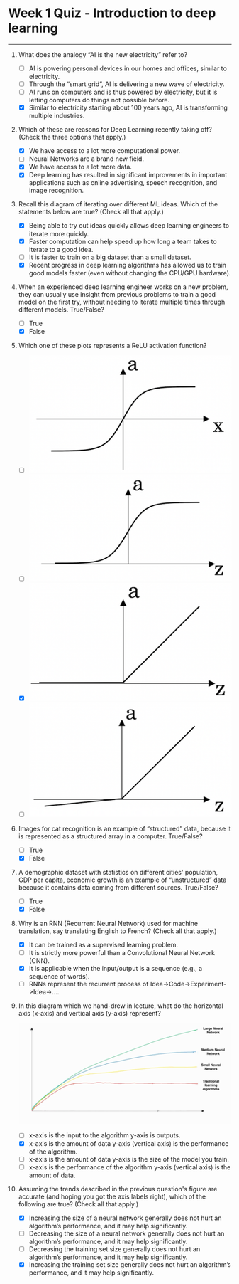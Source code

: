 # **Week 1 Quiz - Introduction to deep learning** #

----------

1. What does the analogy “AI is the new electricity” refer to?
    - [ ] AI is powering personal devices in our homes and offices, similar to electricity.
    - [ ] Through the “smart grid”, AI is delivering a new wave of electricity.
    - [ ] AI runs on computers and is thus powered by electricity, but it is letting computers do things not possible before.
    - [x] Similar to electricity starting about 100 years ago, AI is transforming multiple industries.

2. Which of these are reasons for Deep Learning recently taking off? (Check the three options that apply.)
	- [x] We have access to a lot more computational power.
	- [ ] Neural Networks are a brand new field.
	- [x] We have access to a lot more data.
	- [x] Deep learning has resulted in significant improvements in important applications such as online advertising, speech recognition, and image recognition.

3. Recall this diagram of iterating over different ML ideas. Which of the statements below are true? (Check all that apply.)

	- [x] Being able to try out ideas quickly allows deep learning engineers to iterate more quickly.
	- [x] Faster computation can help speed up how long a team takes to iterate to a good idea.
	- [ ] It is faster to train on a big dataset than a small dataset.
	- [x] Recent progress in deep learning algorithms has allowed us to train good models faster (even without changing the CPU/GPU hardware).

4. When an experienced deep learning engineer works on a new problem, they can usually use insight from previous problems to train a good model on the first try, without needing to iterate multiple times through different models. True/False?

	- [ ] True
	- [x] False

5. Which one of these plots represents a ReLU activation function?

	- [ ] ![](https://raw.githubusercontent.com/zhasulan/Deep-Learning-Assignments/master/1%20Neural%20Networks%20and%20Deep%20Learning/Week%201/images/tanh.png)
	- [ ] ![](https://raw.githubusercontent.com/zhasulan/Deep-Learning-Assignments/master/1%20Neural%20Networks%20and%20Deep%20Learning/Week%201/images/sigmoid.png)
	- [x] ![](https://raw.githubusercontent.com/zhasulan/Deep-Learning-Assignments/master/1%20Neural%20Networks%20and%20Deep%20Learning/Week%201/images/relu.png)
	- [ ] ![](https://raw.githubusercontent.com/zhasulan/Deep-Learning-Assignments/master/1%20Neural%20Networks%20and%20Deep%20Learning/Week%201/images/leaky_relu.png)

6. Images for cat recognition is an example of “structured” data, because it is represented as a structured array in a computer. True/False?

	- [ ] True
	- [x] False

7. A demographic dataset with statistics on different cities' population, GDP per capita, economic growth is an example of “unstructured” data because it contains data coming from different sources. True/False?

	- [ ] True
	- [x] False

8. Why is an RNN (Recurrent Neural Network) used for machine translation, say translating English to French? (Check all that apply.)

	- [x] It can be trained as a supervised learning problem.
	- [ ] It is strictly more powerful than a Convolutional Neural Network (CNN).
	- [x] It is applicable when the input/output is a sequence (e.g., a sequence of words).
	- [ ] RNNs represent the recurrent process of Idea->Code->Experiment->Idea->....

9. In this diagram which we hand-drew in lecture, what do the horizontal axis (x-axis) and vertical axis (y-axis) represent?

	![](https://raw.githubusercontent.com/zhasulan/Deep-Learning-Assignments/master/1%20Neural%20Networks%20and%20Deep%20Learning/Week%201/images/PM.png)

	- [ ] x-axis is the input to the algorithm y-axis is outputs.
	- [x] x-axis is the amount of data y-axis (vertical axis) is the performance of the algorithm.
	- [ ] x-axis is the amount of data y-axis is the size of the model you train.
	- [ ] x-axis is the performance of the algorithm y-axis (vertical axis) is the amount of data.

10. Assuming the trends described in the previous question's figure are accurate (and hoping you got the axis labels right), which of the following are true? (Check all that apply.)

	- [x] Increasing the size of a neural network generally does not hurt an algorithm’s performance, and it may help significantly.
	- [ ] Decreasing the size of a neural network generally does not hurt an algorithm’s performance, and it may help significantly.
	- [ ] Decreasing the training set size generally does not hurt an algorithm’s performance, and it may help significantly.
	- [x] Increasing the training set size generally does not hurt an algorithm’s performance, and it may help significantly.